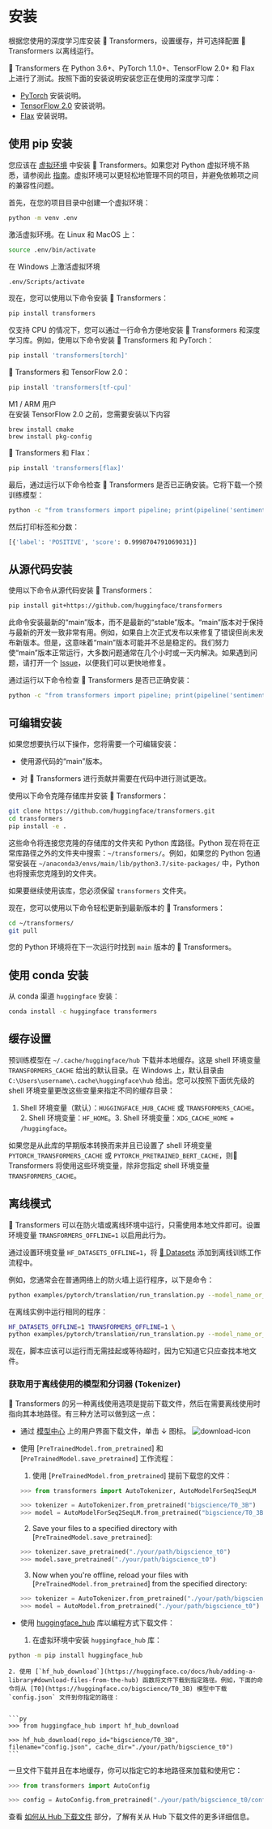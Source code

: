 <!---版权所有 2022 年 HuggingFace 团队。保留所有权利。
根据 Apache 许可证第 2.0 版（“许可证”）授权；除非符合许可证，否则您无法使用此文件。您可以在以下位置获取许可证的副本
    http://www.apache.org/licenses/LICENSE-2.0
除非适用法律要求或书面同意，否则根据许可证分发的软件分发在“按原样”基础上，没有任何明示或暗示的保证或条件。有关特定语言的权限和限制详见许可证。
⚠️ 请注意，此文件是 Markdown 格式，但包含我们的文档生成器的特定语法（类似于 MDX），可能无法在您的 Markdown 查看器中正确呈现。
-->

# 安装

根据您使用的深度学习库安装 🤗 Transformers，设置缓存，并可选择配置 🤗 Transformers 以离线运行。

🤗 Transformers 在 Python 3.6+、PyTorch 1.1.0+、TensorFlow 2.0+ 和 Flax 上进行了测试。按照下面的安装说明安装您正在使用的深度学习库：

* [PyTorch](https://pytorch.org/get-started/locally/) 安装说明。
* [TensorFlow 2.0](https://www.tensorflow.org/install/pip) 安装说明。
* [Flax](https://flax.readthedocs.io/en/latest/) 安装说明。

## 使用 pip 安装

您应该在 [虚拟环境](https://docs.python.org/3/library/venv.html) 中安装 🤗 Transformers。如果您对 Python 虚拟环境不熟悉，请参阅此 [指南](https://packaging.python.org/guides/installing-using-pip-and-virtual-environments/)。虚拟环境可以更轻松地管理不同的项目，并避免依赖项之间的兼容性问题。

首先，在您的项目目录中创建一个虚拟环境：
```bash
python -m venv .env
```

激活虚拟环境。在 Linux 和 MacOS 上：
```bash
source .env/bin/activate
```
在 Windows 上激活虚拟环境
```bash
.env/Scripts/activate
```

现在，您可以使用以下命令安装 🤗 Transformers：
```bash
pip install transformers
```

仅支持 CPU 的情况下，您可以通过一行命令方便地安装 🤗 Transformers 和深度学习库。例如，使用以下命令安装 🤗 Transformers 和 PyTorch：
```bash
pip install 'transformers[torch]'
```

🤗 Transformers 和 TensorFlow 2.0：
```bash
pip install 'transformers[tf-cpu]'
```

<Tip warning={true}>

M1 / ARM 用户    
在安装 TensorFlow 2.0 之前，您需要安装以下内容 
```
brew install cmake
brew install pkg-config
```

</Tip>

🤗 Transformers 和 Flax：
```bash
pip install 'transformers[flax]'
```

最后，通过运行以下命令检查 🤗 Transformers 是否已正确安装。它将下载一个预训练模型：
```bash
python -c "from transformers import pipeline; print(pipeline('sentiment-analysis')('we love you'))"
```

然后打印标签和分数：
```bash
[{'label': 'POSITIVE', 'score': 0.9998704791069031}]
```

## 从源代码安装
使用以下命令从源代码安装 🤗 Transformers：
```bash
pip install git+https://github.com/huggingface/transformers
```

此命令安装最新的“main”版本，而不是最新的“stable”版本。“main”版本对于保持与最新的开发一致非常有用。例如，如果自上次正式发布以来修复了错误但尚未发布新版本。但是，这意味着“main”版本可能并不总是稳定的。我们努力使“main”版本正常运行，大多数问题通常在几个小时或一天内解决。如果遇到问题，请打开一个 [Issue](https://github.com/huggingface/transformers/issues)，以便我们可以更快地修复。

通过运行以下命令检查 🤗 Transformers 是否已正确安装：

```bash
python -c "from transformers import pipeline; print(pipeline('sentiment-analysis')('I love you'))"
```

## 可编辑安装

如果您想要执行以下操作，您将需要一个可编辑安装：

* 使用源代码的“main”版本。

* 对 🤗 Transformers 进行贡献并需要在代码中进行测试更改。

使用以下命令克隆存储库并安装 🤗 Transformers：

```bash
git clone https://github.com/huggingface/transformers.git
cd transformers
pip install -e .
```

这些命令将连接您克隆的存储库的文件夹和 Python 库路径。Python 现在将在正常库路径之外的文件夹中搜索：`~/transformers/`。例如，如果您的 Python 包通常安装在 `~/anaconda3/envs/main/lib/python3.7/site-packages/` 中，Python 也将搜索您克隆到的文件夹。
<Tip warning={true}>

如果要继续使用该库，您必须保留 `transformers` 文件夹。
</Tip>

现在，您可以使用以下命令轻松更新到最新版本的 🤗 Transformers：
```bash
cd ~/transformers/
git pull
```

您的 Python 环境将在下一次运行时找到 `main` 版本的 🤗 Transformers。

## 使用 conda 安装

从 conda 渠道 `huggingface` 安装：
```bash
conda install -c huggingface transformers
```

## 缓存设置

预训练模型在 `~/.cache/huggingface/hub` 下载并本地缓存。这是 shell 环境变量 `TRANSFORMERS_CACHE` 给出的默认目录。在 Windows 上，默认目录由 `C:\Users\username\.cache\huggingface\hub` 给出。您可以按照下面优先级的 shell 环境变量更改这些变量来指定不同的缓存目录：

1. Shell 环境变量（默认）：`HUGGINGFACE_HUB_CACHE` 或 `TRANSFORMERS_CACHE`。2. Shell 环境变量：`HF_HOME`。3. Shell 环境变量：`XDG_CACHE_HOME` + `/huggingface`。

<Tip>

如果您是从此库的早期版本转换而来并且已设置了 shell 环境变量 `PYTORCH_TRANSFORMERS_CACHE` 或 `PYTORCH_PRETRAINED_BERT_CACHE`，则🤗 Transformers 将使用这些环境变量，除非您指定 shell 环境变量 `TRANSFORMERS_CACHE`。
</Tip>

## 离线模式

🤗 Transformers 可以在防火墙或离线环境中运行，只需使用本地文件即可。设置环境变量 `TRANSFORMERS_OFFLINE=1` 以启用此行为。

<Tip>

通过设置环境变量 `HF_DATASETS_OFFLINE=1`，将 [🤗 Datasets](https://huggingface.co/docs/datasets/) 添加到离线训练工作流程中。
</Tip>

例如，您通常会在普通网络上的防火墙上运行程序，以下是命令：
```bash
python examples/pytorch/translation/run_translation.py --model_name_or_path t5-small --dataset_name wmt16 --dataset_config ro-en ...
```

在离线实例中运行相同的程序：
```bash
HF_DATASETS_OFFLINE=1 TRANSFORMERS_OFFLINE=1 \
python examples/pytorch/translation/run_translation.py --model_name_or_path t5-small --dataset_name wmt16 --dataset_config ro-en ...
```

现在，脚本应该可以运行而无需挂起或等待超时，因为它知道它只应查找本地文件。

### 获取用于离线使用的模型和分词器 (Tokenizer)
🤗 Transformers 的另一种离线使用选项是提前下载文件，然后在需要离线使用时指向其本地路径。有三种方法可以做到这一点：

* 通过 [模型中心](https://huggingface.co/models) 上的用户界面下载文件，单击 ↓ 图标。
    ![download-icon](https://huggingface.co/datasets/huggingface/documentation-images/resolve/main/download-icon.png)
* 使用 [`PreTrainedModel.from_pretrained`] 和 [`PreTrainedModel.save_pretrained`] 工作流程：

    1. 使用 [`PreTrainedModel.from_pretrained`] 提前下载您的文件：

    ```py
    >>> from transformers import AutoTokenizer, AutoModelForSeq2SeqLM

    >>> tokenizer = AutoTokenizer.from_pretrained("bigscience/T0_3B")
    >>> model = AutoModelForSeq2SeqLM.from_pretrained("bigscience/T0_3B")
    ```
    2. Save your files to a specified directory with [`PreTrainedModel.save_pretrained`]:

    ```py    
    >>> tokenizer.save_pretrained("./your/path/bigscience_t0")
    >>> model.save_pretrained("./your/path/bigscience_t0")
    ```
    3. Now when you're offline, reload your files with [`PreTrainedModel.from_pretrained`] from the specified directory:

    ```py    
    >>> tokenizer = AutoTokenizer.from_pretrained("./your/path/bigscience_t0")
    >>> model = AutoModel.from_pretrained("./your/path/bigscience_t0")
    ```
* 使用 [huggingface_hub](https://github.com/huggingface/huggingface_hub/tree/main/src/huggingface_hub) 库以编程方式下载文件：

   1. 在虚拟环境中安装 `huggingface_hub` 库：

```bash    
python -m pip install huggingface_hub
```
    2. 使用 [`hf_hub_download`](https://huggingface.co/docs/hub/adding-a-library#download-files-from-the-hub) 函数将文件下载到指定路径。例如，下面的命令将从 [T0](https://huggingface.co/bigscience/T0_3B) 模型中下载 `config.json` 文件到你指定的路径：


    ```py
    >>> from huggingface_hub import hf_hub_download

    >>> hf_hub_download(repo_id="bigscience/T0_3B", filename="config.json", cache_dir="./your/path/bigscience_t0")
    ```
一旦文件下载并且在本地缓存，你可以指定它的本地路径来加载和使用它：

```py
>>> from transformers import AutoConfig

>>> config = AutoConfig.from_pretrained("./your/path/bigscience_t0/config.json")
```

<Tip>

查看 [如何从 Hub 下载文件](https://huggingface.co/docs/hub/how-to-downstream) 部分，了解有关从 Hub 下载文件的更多详细信息。

</Tip>
